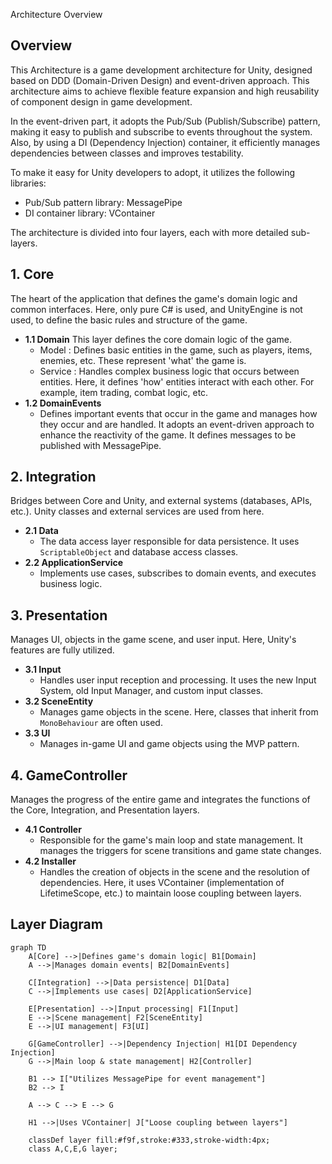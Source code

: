 ﻿Architecture Overview

## Overview

This Architecture is a game development architecture for Unity, designed based on DDD (Domain-Driven Design) and event-driven approach. This architecture aims to achieve flexible feature expansion and high reusability of component design in game development.

In the event-driven part, it adopts the Pub/Sub (Publish/Subscribe) pattern, making it easy to publish and subscribe to events throughout the system. Also, by using a DI (Dependency Injection) container, it efficiently manages dependencies between classes and improves testability.

To make it easy for Unity developers to adopt, it utilizes the following libraries:

- Pub/Sub pattern library: MessagePipe
- DI container library: VContainer

The architecture is divided into four layers, each with more detailed sub-layers.

## 1. Core

The heart of the application that defines the game's domain logic and common interfaces. Here, only pure C# is used, and UnityEngine is not used, to define the basic rules and structure of the game.

- **1.1 Domain**
    This layer defines the core domain logic of the game. 
    - Model : 
    Defines basic entities in the game, such as players, items, enemies, etc. These represent 'what' the game is.
    - Service : 
    Handles complex business logic that occurs between entities. Here, it defines 'how' entities interact with each other. For example, item trading, combat logic, etc.
- **1.2 DomainEvents**
    - Defines important events that occur in the game and manages how they occur and are handled. It adopts an event-driven approach to enhance the reactivity of the game. It defines messages to be published with MessagePipe.

## 2. Integration

Bridges between Core and Unity, and external systems (databases, APIs, etc.). Unity classes and external services are used from here.

- **2.1 Data**
    - The data access layer responsible for data persistence. It uses `ScriptableObject` and database access classes.
- **2.2 ApplicationService**
    - Implements use cases, subscribes to domain events, and executes business logic.

## 3. Presentation

Manages UI, objects in the game scene, and user input. Here, Unity's features are fully utilized.

- **3.1 Input**
    - Handles user input reception and processing. It uses the new Input System, old Input Manager, and custom input classes.
- **3.2 SceneEntity**
    - Manages game objects in the scene. Here, classes that inherit from `MonoBehaviour` are often used.
- **3.3 UI**
    - Manages in-game UI and game objects using the MVP pattern.

## 4. GameController

Manages the progress of the entire game and integrates the functions of the Core, Integration, and Presentation layers.

- **4.1 Controller**
    - Responsible for the game's main loop and state management. It manages the triggers for scene transitions and game state changes.
- **4.2 Installer**
    - Handles the creation of objects in the scene and the resolution of dependencies. Here, it uses VContainer (implementation of LifetimeScope, etc.) to maintain loose coupling between layers.
  
## Layer Diagram
```mermaid
graph TD
    A[Core] -->|Defines game's domain logic| B1[Domain]
    A -->|Manages domain events| B2[DomainEvents]

    C[Integration] -->|Data persistence| D1[Data]
    C -->|Implements use cases| D2[ApplicationService]

    E[Presentation] -->|Input processing| F1[Input]
    E -->|Scene management| F2[SceneEntity]
    E -->|UI management| F3[UI]

    G[GameController] -->|Dependency Injection| H1[DI Dependency Injection]
    G -->|Main loop & state management| H2[Controller]

    B1 --> I["Utilizes MessagePipe for event management"]
    B2 --> I

    A --> C --> E --> G

    H1 -->|Uses VContainer| J["Loose coupling between layers"]

    classDef layer fill:#f9f,stroke:#333,stroke-width:4px;
    class A,C,E,G layer;
```